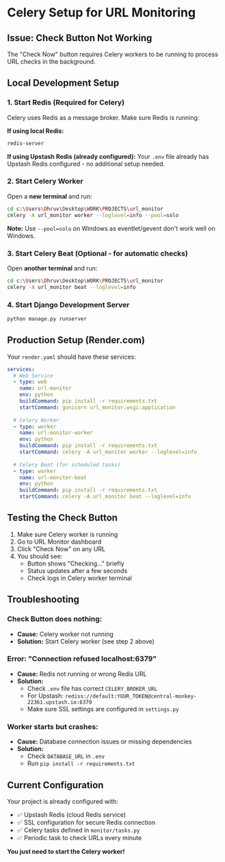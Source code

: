 # Celery Setup for URL Monitoring

## Issue: Check Button Not Working

The "Check Now" button requires Celery workers to be running to process URL checks in the background.

## Local Development Setup

### 1. Start Redis (Required for Celery)
Celery uses Redis as a message broker. Make sure Redis is running:

**If using local Redis:**
```bash
redis-server
```

**If using Upstash Redis (already configured):**
Your `.env` file already has Upstash Redis configured - no additional setup needed.

### 2. Start Celery Worker
Open a **new terminal** and run:

```bash
cd c:\Users\Dhruv\Desktop\WORK\PROJECTS\url_monitor
celery -A url_monitor worker --loglevel=info --pool=solo
```

**Note:** Use `--pool=solo` on Windows as eventlet/gevent don't work well on Windows.

### 3. Start Celery Beat (Optional - for automatic checks)
Open **another terminal** and run:

```bash
cd c:\Users\Dhruv\Desktop\WORK\PROJECTS\url_monitor
celery -A url_monitor beat --loglevel=info
```

### 4. Start Django Development Server
```bash
python manage.py runserver
```

## Production Setup (Render.com)

Your `render.yaml` should have these services:

```yaml
services:
  # Web Service
  - type: web
    name: url-monitor
    env: python
    buildCommand: pip install -r requirements.txt
    startCommand: gunicorn url_monitor.wsgi:application
    
  # Celery Worker
  - type: worker
    name: url-monitor-worker
    env: python
    buildCommand: pip install -r requirements.txt
    startCommand: celery -A url_monitor worker --loglevel=info
    
  # Celery Beat (for scheduled tasks)
  - type: worker
    name: url-monitor-beat
    env: python
    buildCommand: pip install -r requirements.txt
    startCommand: celery -A url_monitor beat --loglevel=info
```

## Testing the Check Button

1. Make sure Celery worker is running
2. Go to URL Monitor dashboard
3. Click "Check Now" on any URL
4. You should see:
   - Button shows "Checking..." briefly
   - Status updates after a few seconds
   - Check logs in Celery worker terminal

## Troubleshooting

### Check Button does nothing:
- **Cause:** Celery worker not running
- **Solution:** Start Celery worker (see step 2 above)

### Error: "Connection refused localhost:6379"
- **Cause:** Redis not running or wrong Redis URL
- **Solution:** 
  - Check `.env` file has correct `CELERY_BROKER_URL`
  - For Upstash: `rediss://default:YOUR_TOKEN@central-monkey-22361.upstash.io:6379`
  - Make sure SSL settings are configured in `settings.py`

### Worker starts but crashes:
- **Cause:** Database connection issues or missing dependencies
- **Solution:** 
  - Check `DATABASE_URL` in `.env`
  - Run `pip install -r requirements.txt`

## Current Configuration

Your project is already configured with:
- ✅ Upstash Redis (cloud Redis service)
- ✅ SSL configuration for secure Redis connection
- ✅ Celery tasks defined in `monitor/tasks.py`
- ✅ Periodic task to check URLs every minute

**You just need to start the Celery worker!**
